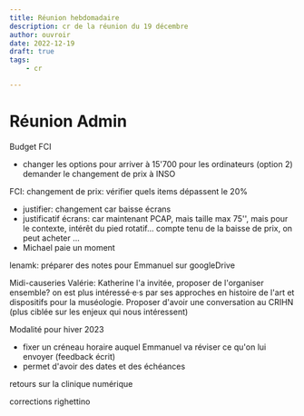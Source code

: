 ```yaml
---
title: Réunion hebdomadaire
description: cr de la réunion du 19 décembre
author: ouvroir
date: 2022-12-19
draft: true
tags:
    - cr

---
```


# Réunion Admin

Budget FCI
- changer les options pour arriver à 15'700 pour les ordinateurs (option 2)
demander le changement de prix à INSO

FCI: changement de prix: vérifier quels items dépassent le 20%

- justifier: changement car baisse écrans
- justificatif écrans: car maintenant PCAP, mais taille max 75'', mais pour le contexte, intérêt du pied rotatif... compte tenu de la baisse de prix, on peut acheter ...
- Michael paie un moment

lenamk: préparer des notes pour Emmanuel sur googleDrive

Midi-causeries
Valérie: Katherine l'a invitée, proposer de l'organiser ensemble? on est plus intéressé·e·s par ses approches en histoire de l'art et dispositifs pour la muséologie. Proposer d'avoir une conversation au CRIHN (plus ciblée sur les enjeux qui nous intéressent) 

Modalité pour hiver 2023
- fixer un créneau horaire auquel Emmanuel va réviser ce qu'on lui envoyer (feedback écrit)
- permet d'avoir des dates et des échéances

retours sur la clinique numérique

corrections righettino